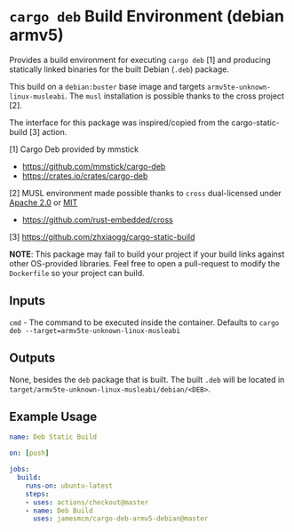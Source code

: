 # `cargo deb` Build Environment (debian armv5)

Provides a build environment for executing `cargo deb` [1] and producing statically linked binaries for the built Debian (`.deb`) package.

This build on a `debian:buster` base image and targets `armv5te-unknown-linux-musleabi`. The `musl` installation is possible thanks to the cross project [2].

The interface for this package was inspired/copied from the cargo-static-build [3] action.

[1] Cargo Deb provided by mmstick
- https://github.com/mmstick/cargo-deb
- https://crates.io/crates/cargo-deb

[2] MUSL environment made possible thanks to `cross` dual-licensed under [Apache 2.0](https://github.com/rust-embedded/cross/blob/master/LICENSE-APACHE) or [MIT](https://github.com/rust-embedded/cross/blob/master/LICENSE-MIT)
- https://github.com/rust-embedded/cross

[3] https://github.com/zhxiaogg/cargo-static-build

**NOTE**: This package may fail to build your project if your build links against other OS-provided libraries. Feel free to open a pull-request to modify the `Dockerfile` so your project can build.

## Inputs

`cmd` - The command to be executed inside the container. Defaults to `cargo deb --target=armv5te-unknown-linux-musleabi`

## Outputs

None, besides the `deb` package that is built. The built `.deb` will be located in `target/armv5te-unknown-linux-musleabi/debian/<DEB>`.

## Example Usage

```yaml
name: Deb Static Build

on: [push]

jobs:
  build:
    runs-on: ubuntu-latest
    steps:
    - uses: actions/checkout@master
    - name: Deb Build
      uses: jamesmcm/cargo-deb-armv5-debian@master
```

